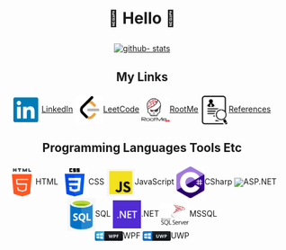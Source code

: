 # <p align="center"> :space_invader: Hello :space_invader: </p>
<p align="center">
  <a href="https://github.com/lashaka">
    <img height="180em" width="410em" src="https://github-readme-stats-eight-theta.vercel.app/api?username=lashaka&show_icons=true&theme=cobalt&include_all_commits=true&count_private=true" alt="github- stats"/>
  </a>
</p>

## <p align="center"> My Links </p>
<div align="center">
  
<a href="https://www.linkedin.com/in/victor-rutskin-9a3a9a226/" target="blank"><img align="center" src="Icons/Social/LinkedIn.png" width="50" />LinkedIn</a>
<a href="https://leetcode.com/lashaka/" target="blank"><img align="center" src="Icons/Social/Leetcode.png" width="50" />LeetCode</a>
<a href="https://www.root-me.org/Lashaka?lang=en#5c7a86509b2bb852abfc42e4cd24679f" target="blank"><img align="center" src="Icons/Social/RootMe.png" width="50" />RootMe</a>
<a href="https://drive.google.com/drive/folders/1WNTWVhgmSy2Srt8VOUuspCrWmtmm6eF0" target="blank"><img align="center" src="Icons/Social/Reference.png" width="50" />References</a>

</div>

## <p align="center"> Programming Languages Tools Etc  </p>
<div align="center">

<a target="blank"><img align="center" src="Icons/HTML.png" width="50" />HTML</a>
<a target="blank"><img align="center" src="Icons/CSS.png" width="50" />CSS</a>
<a target="blank"><img align="center" src="Icons/JS.jpg" width="50" />JavaScript</a>
<a target="blank"><img align="center" src="Icons/csharp.png" width="50" />CSharp</a>
<a target="blank"><img align="center" src="Icons/ASP.NET.avif" width="50" />ASP.NET</a>
<a target="blank"><img align="center" src="Icons/SQL.png" width="50" />SQL</a>
<a target="blank"><img align="center" src="Icons/NET.png" width="50" />.NET</a>
<a target="blank"><img align="center" src="Icons/MSSQL.png" width="50" />MSSQL</a>
<br>
<a target="blank"><img align="center" src="Icons/WPF.jpeg" width="50" />WPF</a>
<a target="blank"><img align="center" src="Icons/UWP.png" width="50" />UWP</a>
</div>

